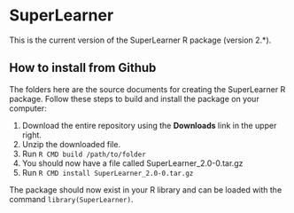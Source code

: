 # SuperLearner

This is the current version of the SuperLearner R package (version 2.*).

## How to install from Github ##

The folders here are the source documents for creating the SuperLearner R package. Follow these steps to build and install the package on your computer:

1.  Download the entire repository using the **Downloads** link in the upper right.
2.  Unzip the downloaded file.
3.  Run `R CMD build /path/to/folder`
4.  You should now have a file called SuperLearner\_2.0-0.tar.gz
5.  Run `R CMD install SuperLearner_2.0-0.tar.gz`

The package should now exist in your R library and can be loaded with the command `library(SuperLearner)`.  